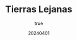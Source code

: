 ---
title: "Tierras Lejanas"
excerpt: "Ink and graphite on paper. Digital colors. Illustration series exploring the aesthetics of Caribbean Colombia."
coverImage: "/assets/blog/projects/landscapes/1.png"
date: "20240401"
author:
  name: Angelica Bonilla (A.B.) Fominaya
  picture: "/assets/blog/authors/abf.png"
ogImage:
  url: "/assets/blog/projects/landscapes/1.png"
carrouselImages:
  - key: "1"
    url: "/assets/blog/projects/landscapes/1.png"
    caption: "Tierras Lejanas"
  - key: "2"
    url: "/assets/blog/projects/landscapes/2.png"
    caption: "Tierras Lejanas"
  - key: "3"
    url: "/assets/blog/projects/landscapes/3.png"
    caption: "Tierras Lejanas"
  - key: "4"
    url: "/assets/blog/projects/landscapes/4.png"
    caption: "Tierras Lejanas"
  - key: "5"
    url: "/assets/blog/projects/landscapes/5.png"
    caption: "Tierras Lejanas"
  - key: "6"
    url: "/assets/blog/projects/landscapes/6.png"
    caption: "Tierras Lejanas"
  - key: "7"
    url: "/assets/blog/projects/landscapes/7.png"
    caption: "Tierras Lejanas"
  - key: "8"
    url: "/assets/blog/projects/landscapes/8.png"
    caption: "Tierras Lejanas"
  - key: "9"
    url: "/assets/blog/projects/landscapes/9.png"
    caption: "Tierras Lejanas"
  - key: "10"
    url: "/assets/blog/projects/landscapes/10.png"
    caption: "Tierras Lejanas"
  - key: "11"
    url: "/assets/blog/projects/landscapes/11.png"
    caption: "Tierras Lejanas"
  - key: "12"
    url: "/assets/blog/projects/landscapes/12.png"
    caption: "Tierras Lejanas"
  - key: "13"
    url: "/assets/blog/projects/landscapes/13.png"
    caption: "Tierras Lejanas"
  - key: "14"
    url: "/assets/blog/projects/landscapes/14.png"
    caption: "Tierras Lejanas"
  - key: "15"
    url: "/assets/blog/projects/landscapes/15.png"
    caption: "Tierras Lejanas"
  - key: "16"
    url: "/assets/blog/projects/landscapes/16.png"
    caption: "Tierras Lejanas"
tags: [
  "illustration",
  "colombia",
  "digital-art",
  "painting"
]
mediaType: [
  "art",
  "featured"
  ]
---